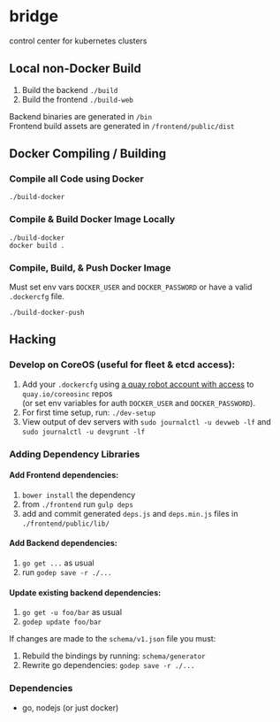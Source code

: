 bridge
======
control center for kubernetes clusters


## Local non-Docker Build

 1. Build the backend `./build`  
 1. Build the frontend `./build-web`  

Backend binaries are generated in `/bin`  
Frontend build assets are generated in `/frontend/public/dist`  

## Docker Compiling / Building

### Compile all Code using Docker

`./build-docker`

### Compile & Build Docker Image Locally

```
./build-docker
docker build .
```

### Compile, Build, & Push Docker Image

Must set env vars `DOCKER_USER` and `DOCKER_PASSWORD` or have a valid `.dockercfg` file.

```
./build-docker-push
```

## Hacking

### Develop **on CoreOS** (useful for fleet & etcd access):  

 1. Add your `.dockercfg` using [a quay robot account with access](https://quay.io/organization/coreosinc/admin?tab=robots) to `quay.io/coreosinc` repos  
    (or set env variables for auth `DOCKER_USER` and `DOCKER_PASSWORD`).
 1. For first time setup, run: `./dev-setup`
 1. View output of dev servers with `sudo journalctl -u devweb -lf` and `sudo journalctl -u devgrunt -lf`

### Adding Dependency Libraries

#### Add Frontend dependencies:

 1. `bower install` the dependency
 1. from `./frontend` run `gulp deps`
 1. add and commit generated `deps.js` and `deps.min.js` files in `./frontend/public/lib/`

#### Add Backend dependencies:

 1. `go get ...` as usual
 1. run `godep save -r ./...`

#### Update existing backend dependencies:

 1. `go get -u foo/bar` as usual
 1. `godep update foo/bar`

If changes are made to the `schema/v1.json` file you must:
 1. Rebuild the bindings by running: `schema/generator`
 1. Rewrite go dependencies: `godep save -r ./...`

### Dependencies

- go, nodejs (or just docker)
